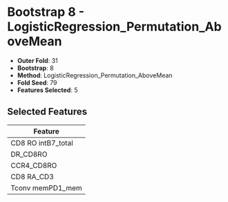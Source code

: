 # Bootstrap 8 - LogisticRegression_Permutation_AboveMean

- **Outer Fold**: 31
- **Bootstrap**: 8
- **Method**: LogisticRegression_Permutation_AboveMean
- **Fold Seed**: 79
- **Features Selected**: 5

## Selected Features

| Feature |
|---------|
| CD8 RO intB7_total |
| DR_CD8RO |
| CCR4_CD8RO |
| CD8 RA_CD3 |
| Tconv memPD1_mem |

